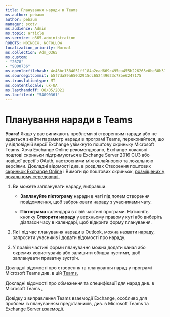 ```yaml
---
title: Планування наради в Teams
ms.author: pebaum
author: pebaum
manager: scotv
ms.audience: Admin
ms.topic: article
ms.service: o365-administration
ROBOTS: NOINDEX, NOFOLLOW
localization_priority: Normal
ms.collection: Adm_O365
ms.custom:
- "2678"
- "9000736"
ms.openlocfilehash: 4e46bc1384051ff184a2ead669c495ea455b226263e0be30b37a339151d810a4
ms.sourcegitcommit: b5f7da89a650d2915dc652449623c78be6247175
ms.translationtype: MT
ms.contentlocale: uk-UA
ms.lasthandoff: 08/05/2021
ms.locfileid: "54090361"
---
```

# <a name="schedule-a-meeting-in-teams"></a>Планування наради в Teams

**Увага!** Якщо у вас виникають проблеми зі створенням наради або не вдається знайти параметр наради в програмі Teams, переконайтеся, що у відповідній версії Exchange увімкнуто поштову скриньку Microsoft Teams. Хоча Exchange Online рекомендовано, Exchange локальні поштові скриньки підтримуються в Exchange Server 2016 CU3 або новішої версії з OAuth, настроєними між онлайновою та локальною версіями. Докладні відомості див. в розділах Створення поштових [скриньок Exchange Online](https://docs.microsoft.com/exchange/recipients-in-exchange-online/create-user-mailboxes) і Вимоги до поштових скриньок, [розміщених у локальному середовищі.](https://docs.microsoft.com/microsoftteams/exchange-teams-interact#requirements-for-mailboxes-hosted-on-premises) 

1. Ви можете запланувати нараду, вибравши:

    - **Заплануйте піктограму** наради в чаті під полем створення повідомлення, щоб забронювати нараду з учасниками чату.

    - **Піктограма** календаря в лівій частині програми. Натисніть кнопку **Створити нараду** у верхньому правому куті або виберіть діапазон часу в календарі, щоб відкрити форму планування.

2. Як і під час планування наради в Outlook, можна назвати нараду, запросити учасників і додати відомості про нараду.

3. У правій частині форми планування можна додати канал або окремих користувачів або залишити обидва пустими, щоб запланувати приватну зустріч.

Докладні відомості про створення та планування нарад у програмі Microsoft Teams див. в цій [Teams.](https://support.office.com/article/Schedule-a-meeting-in-Teams-943507a9-8583-4c58-b5d2-8ec8265e04e5)

Докладні відомості про обмеження та специфікації для нарад див. в Microsoft Teams [.](https://docs.microsoft.com/microsoftteams/limits-specifications-teams#meetings-and-calls)

Довідку з виправлення Teams взаємодії Exchange, особливо для проблем із плануванням представників, див. в Microsoft Teams та [Exchange Server взаємодії.](https://docs.microsoft.com/microsoftteams/troubleshoot/known-issues/teams-exchange-interaction-issue)
